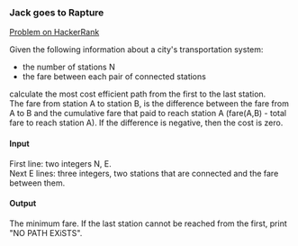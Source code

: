 ### Jack goes to Rapture

[Problem on HackerRank](https://www.hackerrank.com/challenges/jack-goes-to-rapture)

Given the following information about a city's transportation system:
* the number of stations N
* the fare between each pair of connected stations  

calculate the most cost efficient path from the first to the last station.  
The fare from station A to station B, is the difference between the fare from A to B and the cumulative fare that paid to 
reach station A (fare(A,B) - total fare to reach station A). If the difference is negative, then the cost is zero.

#### Input
First line: two integers N, E.  
Next E lines: three integers, two stations that are connected and the fare between them.

#### Output
The minimum fare. If the last station cannot be reached from the first, print "NO PATH EXiSTS".
